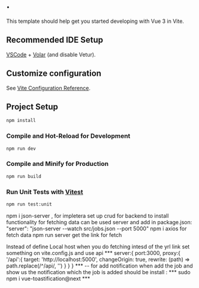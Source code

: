 # .

This template should help get you started developing with Vue 3 in Vite.

## Recommended IDE Setup

[VSCode](https://code.visualstudio.com/) + [Volar](https://marketplace.visualstudio.com/items?itemName=Vue.volar) (and disable Vetur).

## Customize configuration

See [Vite Configuration Reference](https://vite.dev/config/).

## Project Setup

```sh
npm install
```

### Compile and Hot-Reload for Development

```sh
npm run dev
```

### Compile and Minify for Production

```sh
npm run build
```

### Run Unit Tests with [Vitest](https://vitest.dev/)

```sh
npm run test:unit
```

npm i json-server , for impletera
set up crud for backend to install functionality for fetching data can be used server
and add in package.json: "server": "json-server --watch src/jobs.json --port 5000"
npm i axios for fetch data
npm run server get the link for fetch


Instead of define Local host when you do fetching intesd of the yrl link set something on vite.config.js and use api
  *** server:{
    port:3000,
    proxy:{
      '/api':{
        target: 'http://localhost:5000',
        changeOrigin: true,
        rewrite: (path) => path.replace(/^\/api/, '')
      }
    }
  } ***
-- for add notification when add the job and show us the notification which the job is added should be install :
*** sudo npm i vue-toastification@next ***